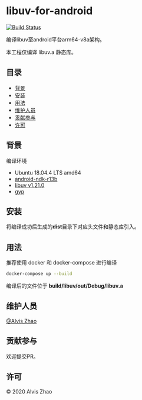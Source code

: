 # libuv-for-android

[![Build Status](https://img.shields.io/travis/com/alvisisme/android-libuv?style=flat-square)](https://travis-ci.com/alvisisme/android-libuv)

编译libuv至android平台arm64-v8a架构。

本工程仅编译 libuv.a 静态库。

## 目录

- [背景](#背景)
- [安装](#安装)
- [用法](#用法)
- [维护人员](#维护人员)
- [贡献参与](#贡献参与)
- [许可](#许可)

## 背景

编译环境

* Ubuntu 18.04.4 LTS amd64
* [android-ndk-r13b](https://dl.google.com/android/repository/android-ndk-r13b-linux-x86_64.zip)
* [libuv v1.21.0](https://codeload.github.com/libuv/libuv/tar.gz/v1.15.0)
* [gyp](https://github.com/bnoordhuis/gyp.git)

## 安装

将编译成功后生成的**dist**目录下对应头文件和静态库引入。

## 用法

推荐使用 docker 和 docker-compose 进行编译

```bash
docker-compose up --build
```

编译后的文件位于 **build/libuv/out/Debug/libuv.a**

## 维护人员

[@Alvis Zhao](https://github.com/alvisisme)

## 贡献参与

欢迎提交PR。

## 许可

© 2020 Alvis Zhao

